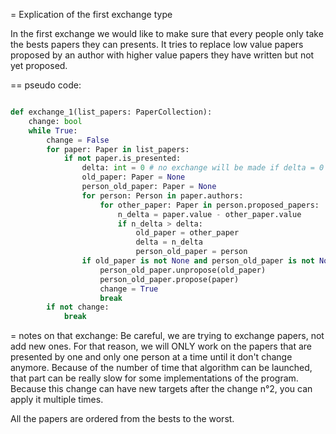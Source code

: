 = Explication of the first exchange type

In the first exchange we would like to make sure that every people only take the bests papers they can presents. It tries to replace low value papers proposed by an author with higher value papers they have written but not yet proposed.


== pseudo code:

```python

def exchange_1(list_papers: PaperCollection):
    change: bool
    while True:
        change = False
        for paper: Paper in list_papers:
            if not paper.is_presented:
                delta: int = 0 # no exchange will be made if delta = 0
                old_paper: Paper = None
                person_old_paper: Paper = None
                for person: Person in paper.authors:
                    for other_paper: Paper in person.proposed_papers:
                        n_delta = paper.value - other_paper.value
                        if n_delta > delta:
                            old_paper = other_paper
                            delta = n_delta
                            person_old_paper = person
                if old_paper is not None and person_old_paper is not None:
                    person_old_paper.unpropose(old_paper)
                    person_old_paper.propose(paper)
                    change = True
                    break
        if not change:
            break

```

= notes on that exchange:
Be careful, we are trying to exchange papers, not add new ones.
For that reason, we will ONLY work on the papers that are presented by one and only one person at a time until it don't change anymore.
Because of the number of time that algorithm can be launched, that part can be really slow for some implementations of the program.
Because this change can have new targets after the change n°2, you can apply it multiple times.

All the papers are ordered from the bests to the worst.
